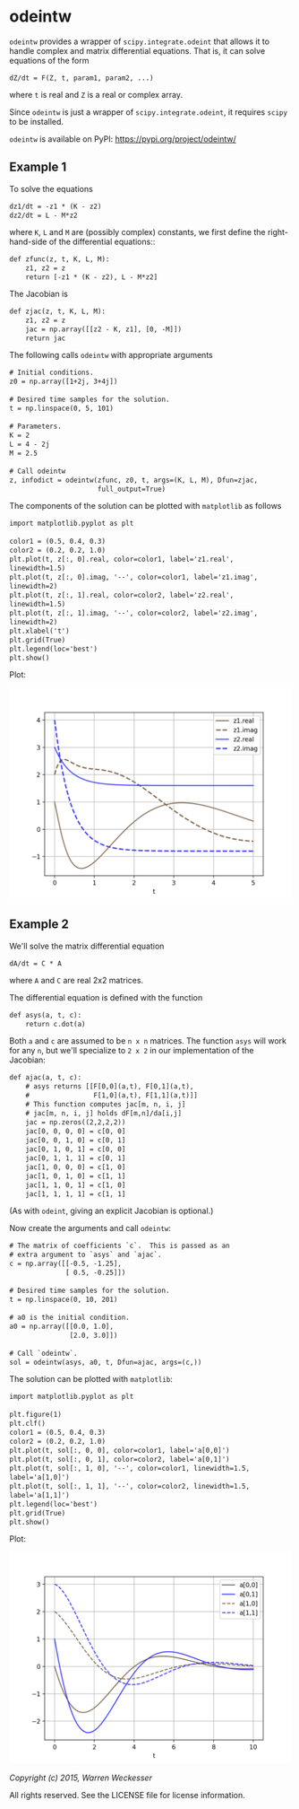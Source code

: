 odeintw
=======

`odeintw` provides a wrapper of `scipy.integrate.odeint` that allows it to
handle complex and matrix differential equations.  That is, it can solve
equations of the form

    dZ/dt = F(Z, t, param1, param2, ...)

where `t` is real and `Z` is a real or complex array.

Since `odeintw` is just a wrapper of `scipy.integrate.odeint`, it requires
`scipy` to be installed.

`odeintw` is available on PyPI: https://pypi.org/project/odeintw/


Example 1
---------

To solve the equations

    dz1/dt = -z1 * (K - z2)
    dz2/dt = L - M*z2

where `K`, `L` and `M` are (possibly complex) constants, we first define the
right-hand-side of the differential equations::

    def zfunc(z, t, K, L, M):
        z1, z2 = z
        return [-z1 * (K - z2), L - M*z2]

The Jacobian is

    def zjac(z, t, K, L, M):
        z1, z2 = z
        jac = np.array([[z2 - K, z1], [0, -M]])
        return jac

The following calls `odeintw` with appropriate arguments

    # Initial conditions.
    z0 = np.array([1+2j, 3+4j])

    # Desired time samples for the solution.
    t = np.linspace(0, 5, 101)

    # Parameters.
    K = 2
    L = 4 - 2j
    M = 2.5

    # Call odeintw
    z, infodict = odeintw(zfunc, z0, t, args=(K, L, M), Dfun=zjac,
                          full_output=True)

The components of the solution can be plotted with `matplotlib` as follows

    import matplotlib.pyplot as plt

    color1 = (0.5, 0.4, 0.3)
    color2 = (0.2, 0.2, 1.0)
    plt.plot(t, z[:, 0].real, color=color1, label='z1.real', linewidth=1.5)
    plt.plot(t, z[:, 0].imag, '--', color=color1, label='z1.imag', linewidth=2)
    plt.plot(t, z[:, 1].real, color=color2, label='z2.real', linewidth=1.5)
    plt.plot(t, z[:, 1].imag, '--', color=color2, label='z2.imag', linewidth=2)
    plt.xlabel('t')
    plt.grid(True)
    plt.legend(loc='best')
    plt.show()

Plot:

![](https://github.com/WarrenWeckesser/odeintw/blob/main/examples/odeintw_example1.png)


Example 2
---------

We'll solve the matrix differential equation

    dA/dt = C * A

where `A` and `C` are real 2x2 matrices.

The differential equation is defined with the function

    def asys(a, t, c):
        return c.dot(a)

Both `a` and `c` are assumed to be `n x n` matrices.  The function
`asys` will work for any `n`, but we'll specialize to `2 x 2` in our
implementation of the Jacobian:

    def ajac(a, t, c):
        # asys returns [[F[0,0](a,t), F[0,1](a,t),
        #                F[1,0](a,t), F[1,1](a,t)]]
        # This function computes jac[m, n, i, j]
        # jac[m, n, i, j] holds dF[m,n]/da[i,j]
        jac = np.zeros((2,2,2,2))
        jac[0, 0, 0, 0] = c[0, 0]
        jac[0, 0, 1, 0] = c[0, 1]
        jac[0, 1, 0, 1] = c[0, 0]
        jac[0, 1, 1, 1] = c[0, 1]
        jac[1, 0, 0, 0] = c[1, 0]
        jac[1, 0, 1, 0] = c[1, 1]
        jac[1, 1, 0, 1] = c[1, 0]
        jac[1, 1, 1, 1] = c[1, 1]

(As with `odeint`, giving an explicit Jacobian is optional.)

Now create the arguments and call `odeintw`:

    # The matrix of coefficients `c`.  This is passed as an
    # extra argument to `asys` and `ajac`.
    c = np.array([[-0.5, -1.25],
                  [ 0.5, -0.25]])

    # Desired time samples for the solution.
    t = np.linspace(0, 10, 201)

    # a0 is the initial condition.
    a0 = np.array([[0.0, 1.0],
                   [2.0, 3.0]])

    # Call `odeintw`.
    sol = odeintw(asys, a0, t, Dfun=ajac, args=(c,))


The solution can be plotted with `matplotlib`:

    import matplotlib.pyplot as plt

    plt.figure(1)
    plt.clf()
    color1 = (0.5, 0.4, 0.3)
    color2 = (0.2, 0.2, 1.0)
    plt.plot(t, sol[:, 0, 0], color=color1, label='a[0,0]')
    plt.plot(t, sol[:, 0, 1], color=color2, label='a[0,1]')
    plt.plot(t, sol[:, 1, 0], '--', color=color1, linewidth=1.5, label='a[1,0]')
    plt.plot(t, sol[:, 1, 1], '--', color=color2, linewidth=1.5, label='a[1,1]')
    plt.legend(loc='best')
    plt.grid(True)
    plt.show()

Plot:

![](https://github.com/WarrenWeckesser/odeintw/blob/main/examples/odeintw_example2.png)


*Copyright (c) 2015, Warren Weckesser*

All rights reserved.
See the LICENSE file for license information.
